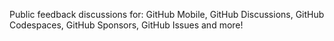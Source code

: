 Public feedback discussions for: GitHub Mobile, GitHub Discussions, GitHub Codespaces, GitHub Sponsors, GitHub Issues and more!
